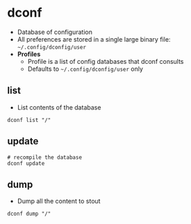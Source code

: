 # dconf

- Database of configuration
- All preferences are stored in a single large binary file: `~/.config/dconfig/user`
- **Profiles**
  - Profile is a list of config databases that dconf consults
  - Defaults to `~/.config/dconfig/user` only

## list

- List contents of the database

```shell
dconf list "/"
```

## update

```shell
# recompile the database
dconf update
```

## dump

- Dump all the content to stout

```shell
dconf dump "/"
```
